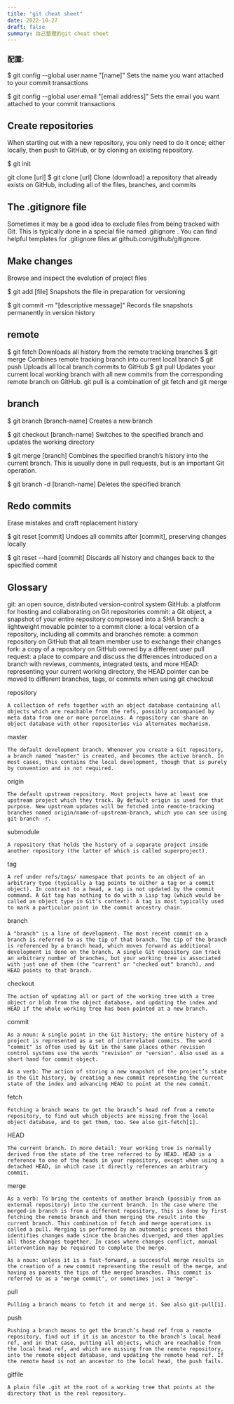 ```yaml
---
title: "git cheat sheet"
date: 2022-10-27
draft: false
summary: 自己整理的git cheat sheet
---
```


### 配置:

$ git config --global user.name "[name]"
Sets the name you want attached to your commit transactions

$ git config --global user.email "[email address]"
Sets the email you want attached to your commit transactions



## Create repositories

When starting out with a new repository, you only need to do it 
once; either locally, then push to GitHub, or by cloning an 
existing repository.

$ git init

 git clone [url]
 $ git clone [url]
Clone (download) a repository that already exists on 
GitHub, including all of the files, branches, and commits

## The .gitignore file

Sometimes it may be a good idea to exclude files from being 
tracked with Git. This is typically done in a special file named
 .gitignore . You can find helpful templates for .gitignore
files at github.com/github/gitignore.


## Make changes

Browse and inspect the evolution of project files

$ git add [file]
Snapshots the file in preparation for versioning

$ git commit -m "[descriptive message]"
Records file snapshots permanently in version history
  
## remote

 $ git fetch
Downloads all history from the remote tracking branches
$ git merge
Combines remote tracking branch into current local branch
 $ git push
Uploads all local branch commits to GitHub
  $ git pull
Updates your current local working branch with all new 
commits from the corresponding remote branch on GitHub. 
 git pull is a combination of git fetch and git merge 


 ## branch

 $ git branch [branch-name]
Creates a new branch

$ git checkout [branch-name]
Switches to the specified branch and updates the 
working directory

$ git merge [branch]
Combines the specified branch’s history into the 
current branch. This is usually done in pull requests, 
but is an important Git operation.


$ git branch -d [branch-name]
Deletes the specified branch


## Redo commits

Erase mistakes and craft replacement history

$ git reset [commit]
Undoes all commits after [commit], preserving changes locally

$ git reset --hard [commit]
Discards all history and changes back to the specified commit

## Glossary
git: an open source, distributed version-control system
GitHub: a platform for hosting and collaborating on Git repositories
commit: a Git object, a snapshot of your entire repository compressed into a SHA
branch: a lightweight movable pointer to a commit
clone: a local version of a repository, including all commits and branches
remote: a common repository on GitHub that all team member use to exchange their changes
fork: a copy of a repository on GitHub owned by a different user
pull request: a place to compare and discuss the differences introduced on a branch with reviews, comments, integrated 
tests, and more
HEAD: representing your current working directory, the HEAD pointer can be moved to different branches, tags, or commits 
when using git checkout


repository

    A collection of refs together with an object database containing all objects which are reachable from the refs, possibly accompanied by meta data from one or more porcelains. A repository can share an object database with other repositories via alternates mechanism.


master

    The default development branch. Whenever you create a Git repository, a branch named "master" is created, and becomes the active branch. In most cases, this contains the local development, though that is purely by convention and is not required.

origin

    The default upstream repository. Most projects have at least one upstream project which they track. By default origin is used for that purpose. New upstream updates will be fetched into remote-tracking branches named origin/name-of-upstream-branch, which you can see using git branch -r.

  submodule

    A repository that holds the history of a separate project inside another repository (the latter of which is called superproject).

tag

    A ref under refs/tags/ namespace that points to an object of an arbitrary type (typically a tag points to either a tag or a commit object). In contrast to a head, a tag is not updated by the commit command. A Git tag has nothing to do with a Lisp tag (which would be called an object type in Git’s context). A tag is most typically used to mark a particular point in the commit ancestry chain.

   
branch

    A "branch" is a line of development. The most recent commit on a branch is referred to as the tip of that branch. The tip of the branch is referenced by a branch head, which moves forward as additional development is done on the branch. A single Git repository can track an arbitrary number of branches, but your working tree is associated with just one of them (the "current" or "checked out" branch), and HEAD points to that branch.

checkout

    The action of updating all or part of the working tree with a tree object or blob from the object database, and updating the index and HEAD if the whole working tree has been pointed at a new branch.

commit

    As a noun: A single point in the Git history; the entire history of a project is represented as a set of interrelated commits. The word "commit" is often used by Git in the same places other revision control systems use the words "revision" or "version". Also used as a short hand for commit object.

    As a verb: The action of storing a new snapshot of the project’s state in the Git history, by creating a new commit representing the current state of the index and advancing HEAD to point at the new commit.

fetch

    Fetching a branch means to get the branch’s head ref from a remote repository, to find out which objects are missing from the local object database, and to get them, too. See also git-fetch[1].

HEAD

    The current branch. In more detail: Your working tree is normally derived from the state of the tree referred to by HEAD. HEAD is a reference to one of the heads in your repository, except when using a detached HEAD, in which case it directly references an arbitrary commit.

merge

    As a verb: To bring the contents of another branch (possibly from an external repository) into the current branch. In the case where the merged-in branch is from a different repository, this is done by first fetching the remote branch and then merging the result into the current branch. This combination of fetch and merge operations is called a pull. Merging is performed by an automatic process that identifies changes made since the branches diverged, and then applies all those changes together. In cases where changes conflict, manual intervention may be required to complete the merge.

    As a noun: unless it is a fast-forward, a successful merge results in the creation of a new commit representing the result of the merge, and having as parents the tips of the merged branches. This commit is referred to as a "merge commit", or sometimes just a "merge".

pull

    Pulling a branch means to fetch it and merge it. See also git-pull[1].
push

    Pushing a branch means to get the branch’s head ref from a remote repository, find out if it is an ancestor to the branch’s local head ref, and in that case, putting all objects, which are reachable from the local head ref, and which are missing from the remote repository, into the remote object database, and updating the remote head ref. If the remote head is not an ancestor to the local head, the push fails.

gitfile

    A plain file .git at the root of a working tree that points at the directory that is the real repository.
